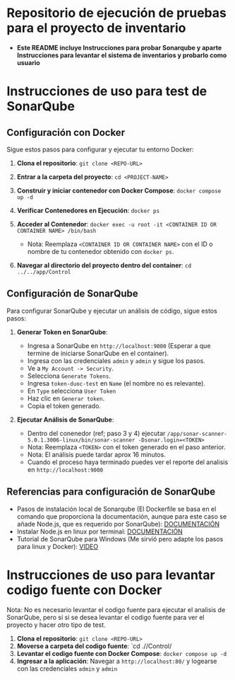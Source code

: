 # Repositorio de ejecución de pruebas para el proyecto de inventario
 - **Este README incluye Instrucciones para probar Sonarqube y aparte Instrucciones para levantar el sistema de inventarios y probarlo como usuario**


# Instrucciones de uso para test de SonarQube

## Configuración con Docker

Sigue estos pasos para configurar y ejecutar tu entorno Docker:

1. **Clona el repositorio**: `git clone <REPO-URL>`

2. **Entrar a la carpeta del proyecto**: `cd <PROJECT-NAME>`

1. **Construir y iniciar contenedor con Docker Compose**: `docker compose up -d`

2. **Verificar Contenedores en Ejecución**: `docker ps`

3. **Acceder al Contenedor**: `docker exec -u root -it <CONTAINER ID OR CONTAINER NAME> /bin/bash`
    - Nota: Reemplaza `<CONTAINER ID OR CONTAINER NAME>` con el ID o nombre de tu contenedor obtenido con `docker ps`.

4. **Navegar al directorio del proyecto dentro del container**: `cd ../../app/Control`



## Configuración de SonarQube

Para configurar SonarQube y ejecutar un análisis de código, sigue estos pasos:

1. **Generar Token en SonarQube**:
    - Ingresa a SonarQube en `http://localhost:9000` (Esperar a que termine de iniciarse SonarQube en el container).
    - Ingresa con las credenciales `admin` y `admin` y sigue los pasos.
    - Ve a `My Account -> Security`.
    - Selecciona `Generate Tokens`.
    - Ingresa `token-duoc-test` en `Name` (el nombre no es relevante).
    - En `Type` selecciona `User Token`
    - Haz clic en `Generar token`.
    - Copia el token generado.

2. **Ejecutar Análisis de SonarQube**:
    - Dentro del conenedor (ref; paso 3 y 4) ejecutar `/app/sonar-scanner-5.0.1.3006-linux/bin/sonar-scanner -Dsonar.login=<TOKEN>`
    - Nota: Reemplaza `<TOKEN>` con el token generado en el paso anterior.
    - Nota: El análisis puede tardar aprox 16 minutos.
    - Cuando el proceso haya terminado puedes ver el reporte del analisis en `http://localhost:9000`


## Referencias para configuración de SonarQube
  - Pasos de instalación local de Sonarqube (El Dockerfile se basa en el comando que proporciona la documentación, aunque para este caso se añade Node.js, que es requerido por SonarQube): [DOCUMENTACIÓN](https://docs.sonarsource.com/sonarqube/latest/try-out-sonarqube/)
  - Instalar Node.js en linux por terminal: [DOCUMENTACIÓN](https://github.com/nodesource/distributions#installation-instructions)
  - Tutorial de SonarQube para Windows (Me sirvió pero adapte los pasos para linux y Docker): [VIDEO](https://www.youtube.com/watch?v=6pLj3KVglFA)

# Instrucciones de uso para levantar codigo fuente con Docker
Nota: No es necesario levantar el codigo fuente para ejecutar el analisis de SonarQube, pero sí si se desea levantar el codigo fuente para ver el proyecto y hacer otro tipo de test.

1. **Clona el repositorio**: `git clone <REPO-URL>`
2. **Moverse a carpeta del codigo fuente**: `cd ./<PROJECT-NAME>/Control/
3. **Levantar el codigo fuente con Docker Compose**: `docker compose up -d`
4. **Ingresar a la aplicación**: Navegar a `http://localhost:80/` y logearse con las credenciales `admin` y `admin`
